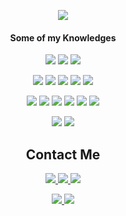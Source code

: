 <p align="center">
  <img src="https://user-images.githubusercontent.com/5198206/88742526-d5867300-d118-11ea-8ea4-01bbacd655da.gif"/>
</p>

<h4 align="center">Some of my Knowledges</h4>
<p align="center">
  <img src="https://img.shields.io/badge/html5-%230A0A0A.svg?&style=for-the-badge&logo=html5&logoColor=E34F26"/>
  <img src="https://img.shields.io/badge/css3-%230A0A0A.svg?&style=for-the-badge&logo=css3&logoColor=1572B6"/>
  <img src="https://img.shields.io/badge/JavaScript-%230A0A0A.svg?&style=for-the-badge&logo=javascript&logoColor=F7DF1E"/>
</p>

<p align="center">
  <img src="https://img.shields.io/badge/Vue.js-%234FC08D.svg?&style=for-the-badge&logo=vue.js&logoColor=white"/>
  <img src="https://img.shields.io/badge/Vuetify-%231867C0.svg?&style=for-the-badge&logo=vuetify&logoColor=white"/>
  <img src="https://img.shields.io/badge/Bootstrap-%23563D7C.svg?&style=for-the-badge&logo=bootstrap&logoColor=white"/>
  <img src="https://img.shields.io/badge/MongoDB-%2347A248.svg?&style=for-the-badge&logo=mongodb&logoColor=white"/>
  <img src="https://img.shields.io/badge/MySQL-%234479A1.svg?&style=for-the-badge&logo=mysql&logoColor=white"/>
</p>

<p align="center">
  <img src="https://img.shields.io/badge/Sass-%23CC6699.svg?&style=for-the-badge&logo=sass&logoColor=white"/>
  <img src="https://img.shields.io/badge/Git-%23F05032.svg?&style=for-the-badge&logo=git&logoColor=white"/>
  <img src="https://img.shields.io/badge/GitHub-%23181717.svg?&style=for-the-badge&logo=github&logoColor=white"/>
  <img src="https://img.shields.io/badge/Heroku-%23430098.svg?&style=for-the-badge&logo=heroku&logoColor=white"/>
  <img src="https://img.shields.io/badge/Python-%233776AB.svg?&style=for-the-badge&logo=python&logoColor=white"/>
  <img src="https://img.shields.io/badge/Raspberry Pi-%23C51A4A.svg?&style=for-the-badge&logo=raspberry-pi&logoColor=white"/>
</p>

<p align="center">
  <img src="https://img.shields.io/badge/Photoshop-%2326C9FF.svg?&style=for-the-badge&logo=adobe-photoshop&logoColor=white"/>
  <img src="https://img.shields.io/badge/Illustrator-%23F37021.svg?&style=for-the-badge&logo=adobe-illustrator&logoColor=white"/>
</p>


<h2 align="center">Contact Me</h2>
<p align="center">
  <a href="https://www.linkedin.com/in/vittorio-retrivi/">
    <img src="https://img.shields.io/badge/linkedIn-%230077B5.svg?&style=for-the-badge&logo=linkedin&logoColor=white"/>
  </a>
  <a href="mailto: vittorioretrivi@gmail.com">
    <img src="https://img.shields.io/badge/vittorioretrivi@gmail.com-%23D14836.svg?&style=for-the-badge&logo=gmail&logoColor=white"/>
  </a>
  <a href="https://motiontx.github.io/">
    <img src="https://img.shields.io/badge/Personal.Web-%230A0A0A.svg?&style=for-the-badge&logo=dev-dot-to&logoColor=white"/>
  </a>
</p>
<p align="center">
  <a href="https://codepen.io/motiontx">
    <img src="https://img.shields.io/badge/Codepen-%23000000.svg?&style=for-the-badge&logo=codepen&logoColor=white"/>
  </a>
  <a href="https://twitter.com/vittorioretrivi">
    <img src="https://img.shields.io/badge/Twitter-%231DA1F2.svg?&style=for-the-badge&logo=twitter&logoColor=white"/>
  </a>
</p>
